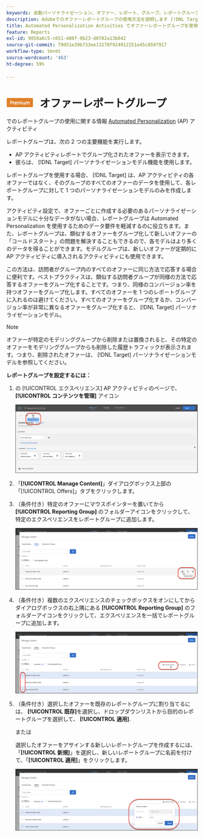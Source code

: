 ```yaml
---
keywords: 自動パーソナライゼーション、オファー、レポート、グループ、レポートグループ
description: Adobeでのオファーレポートグループの使用方法を説明します [!DNL Target] Automated Personalizationアクティビティ。 レポートグループの使用、 [!DNL Target] は、各レポートグループに対して 1 つのパーソナライゼーションモデルのみを作成します。
title: Automated Personalization Activities でオファーレポートグループを使用できますか？
feature: Reports
exl-id: 9058a6c5-c651-480f-9b23-d0782a13b042
source-git-commit: 79d51e39b733ee13270f924912251e45c8597917
workflow-type: tm+mt
source-wordcount: '463'
ht-degree: 59%

---
```


# ![Automated Personalizationのプレミアム](/help/main/assets/premium.png) オファーレポートグループ

でのレポートグループの使用に関する情報 [Automated Personalization](/help/main/c-activities/t-automated-personalization/automated-personalization.md) (AP) アクティビティ

レポートグループは、次の 2 つの主要機能を実行します。

* AP アクティビティレポートでグループ化されたオファーを表示できます。
* 彼らは、 [!DNL Target] パーソナライゼーションモデル機能を使用します。

レポートグループを使用する場合、 [!DNL Target] は、AP アクティビティの各オファーではなく、そのグループのすべてのオファーのデータを使用して、各レポートグループに対して 1 つのパーソナライゼーションモデルのみを作成します。

アクティビティ設定で、オファーごとに作成する必要のあるパーソナライゼーションモデルに十分なデータがない場合、レポートグループは Automated Personalization を使用するためのデータ要件を軽減するのに役立ちます。また、レポートグループは、類似するオファーをグループ化して新しいオファーの「コールドスタート」の問題を解決することもできるので、各モデルはより多くのデータを得ることができます。モデルグループは、新しいオファーが定期的に AP アクティビティに導入されるアクティビティにも使用できます。

この方法は、訪問者がグループ内のすべてのオファーに同じ方法で応答する場合に便利です。ベストプラクティスは、類似する訪問者グループが同様の方法で応答するオファーをグループ化することです。つまり、同様のコンバージョン率を持つオファーをグループ化します。すべてのオファーを 1 つのレポートグループに入れるのは避けてください。すべてのオファーをグループ化するか、コンバージョン率が非常に異なるオファーをグループ化すると、 [!DNL Target] パーソナライゼーションモデル。

>[!NOTE]
>
>オファーが特定のモデリンググループから削除または置換されると、その特定のオファーをモデリンググループからも削除した履歴トラフィックが表示されます。つまり、削除されたオファーは、 [!DNL Target] パーソナライゼーションモデルを参照してください。

**レポートグループを設定するには：**

1. の [!UICONTROL エクスペリエンス] AP アクティビティのページで、 **[!UICONTROL コンテンツを管理]** アイコン

   ![コンテンツを管理アイコン](/help/main/c-reports/assets/ap_manage_content.png)

1. 「**[!UICONTROL Manage Content]**」ダイアログボックス上部の「[!UICONTROL Offers]」タブをクリックします。
1. （条件付き）特定のオファーにマウスポインターを置いてから **[!UICONTROL Reporting Group]** のフォルダーアイコンをクリックして、特定のエクスペリエンスをレポートグループに追加します。

   ![レポートグループアイコン](/help/main/c-reports/assets/ap_manage_content_2.png)

1. （条件付き）複数のエクスペリエンスのチェックボックスをオンにしてからダイアログボックスの右上隅にある **[!UICONTROL Reporting Group]** のフォルダーアイコンをクリックして、エクスペリエンスを一括でレポートグループに追加します。

   ![レポートグループアイコン](/help/main/c-reports/assets/ap_manage_content_3.png)

1. （条件付き）選択したオファーを既存のレポートグループに割り当てるには、 **[!UICONTROL 既存]**&#x200B;を選択し、ドロップダウンリストから目的のレポートグループを選択して、 **[!UICONTROL 適用]**.

   または

   選択したオファーをアサインする新しいレポートグループを作成するには、 「**[!UICONTROL 新規]**」を選択し、新しいレポートグループに名前を付けて、「**[!UICONTROL 適用]**」をクリックします。

   ![新しいレポートグループを作成するための新しいアイコン](/help/main/c-reports/assets/ap_reporting_groups.png)
